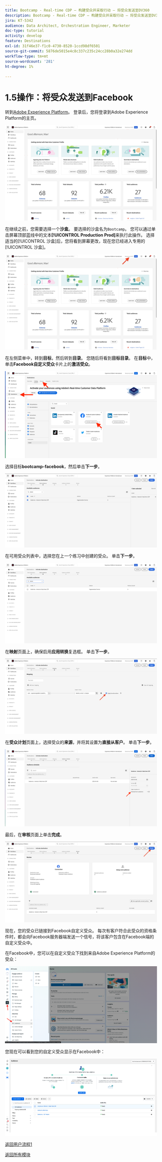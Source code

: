 ```yaml
---
title: Bootcamp - Real-time CDP — 构建受众并采取行动 — 将受众发送至DV360
description: Bootcamp - Real-time CDP — 构建受众并采取行动 — 将受众发送至DV360
jira: KT-5342
audience: Data Architect, Orchestration Engineer, Marketer
doc-type: tutorial
activity: develop
feature: Destinations
exl-id: 31f46e37-f1c0-4730-8520-1ccd98df6501
source-git-commit: 5876de5015e4c8c337c235c24cc28b0a32e274dd
workflow-type: tm+mt
source-wordcount: '281'
ht-degree: 1%

---
```


# 1.5操作：将受众发送到Facebook

转到[Adobe Experience Platform](https://experience.adobe.com/platform)。 登录后，您将登录到Adobe Experience Platform的主页。

![数据获取](./images/home.png)

在继续之前，您需要选择一个&#x200B;**沙盒**。 要选择的沙盒名为``Bootcamp``。 您可以通过单击屏幕顶部蓝线中的文本&#x200B;**[!UICONTROL Production Prod]**&#x200B;来执行此操作。 选择适当的[!UICONTROL 沙盒]后，您将看到屏幕更改，现在您已经进入专用的[!UICONTROL 沙盒]。

![数据获取](./images/sb1.png)

在左侧菜单中，转到&#x200B;**目标**，然后转到&#x200B;**目录**。 您随后将看到&#x200B;**目标目录**。 在&#x200B;**目标**&#x200B;中，单击&#x200B;**Facebook自定义受众**&#x200B;卡片上的&#x200B;**激活受众**。

![RTCDP](./images/rtcdpgoogleseg.png)

选择目标&#x200B;**bootcamp-facebook**，然后单击&#x200B;**下一步**。

![RTCDP](./images/rtcdpcreatedest2.png)

在可用受众列表中，选择您在上一个练习中创建的受众。 单击&#x200B;**下一步**。

![RTCDP](./images/rtcdpcreatedest3.png)

在&#x200B;**映射**&#x200B;页面上，确保启用&#x200B;**应用转换**&#x200B;复选框。 单击&#x200B;**下一步**。

![RTCDP](./images/rtcdpcreatedest4a.png)

在&#x200B;**受众计划**&#x200B;页面上，选择受众的&#x200B;**来源**，并将其设置为&#x200B;**直接从客户**。 单击&#x200B;**下一步**。

![RTCDP](./images/rtcdpcreatedest4.png)

最后，在&#x200B;**审核**&#x200B;页面上单击&#x200B;**完成**。

![RTCDP](./images/rtcdpcreatedest5.png)

现在，您的受众已链接到Facebook自定义受众。 每次有客户符合此受众的资格条件时，都会向Facebook服务器端发送一个信号，将该客户包含在Facebook端的自定义受众中。

在Facebook中，您可以在自定义受众下找到来自Adobe Experience Platform的受众：

![RTCDP](./images/rtcdpcreatedest5b.png)

您现在可以看到您的自定义受众显示在Facebook中：

![RTCDP](./images/rtcdpcreatedest5a.png)

[返回用户流程1](./uc1.md)

[返回所有模块](../../overview.md)
